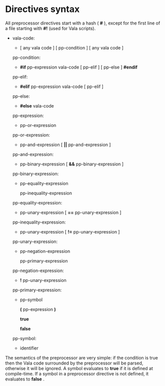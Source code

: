 

Directives syntax
=================

All preprocessor directives start with a hash ( **\#** ), except for the first line of a file starting with **\#!** (used for Vala scripts).

-   vala-code:

    -   [ any vala code ] [ pp-condition ] [ any vala code ]

    pp-condition:

    -   **\#if** pp-expression vala-code [ pp-elif ] [ pp-else ]
        **\#endif**

    pp-elif:

    -   **\#elif** pp-expression vala-code [ pp-elif ]

    pp-else:

    -   **\#else** vala-code

    pp-expression:

    -   pp-or-expression

    pp-or-expression:

    -   pp-and-expression [ **||** pp-and-expression ]

    pp-and-expression:

    -   pp-binary-expression [ **&&** pp-binary-expression ]

    pp-binary-expression:

    -   pp-equality-expression

        pp-inequality-expression

    pp-equality-expression:

    -   pp-unary-expression [ **==** pp-unary-expression ]

    pp-inequality-expression:

    -   pp-unary-expression [ **!=** pp-unary-expression ]

    pp-unary-expression:

    -   pp-negation-expression

        pp-primary-expression

    pp-negation-expression:

    -   **!** pp-unary-expression

    pp-primary-expression:

    -   pp-symbol

        **(** pp-expression **)**

        **true**

        **false**

    pp-symbol:

    -   identifier

The semantics of the preprocessor are very simple: if the condition is true then the Vala code surrounded by the preprocessor will be parsed,
otherwise it will be ignored. A symbol evaluates to **true** if it is defined at compile-time. If a symbol in a preprocessor directive is not defined, it evaluates to **false** .

